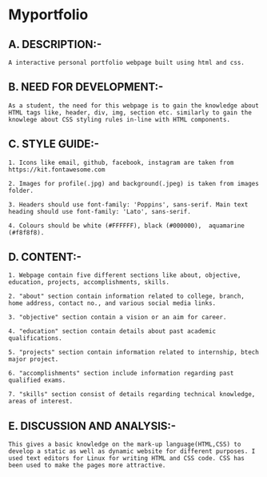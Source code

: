 # Myportfolio

## A. DESCRIPTION:-

    A interactive personal portfolio webpage built using html and css.
  
## B. NEED FOR DEVELOPMENT:-

    As a student, the need for this webpage is to gain the knowledge about HTML tags like, header, div, img, section etc. similarly to gain the knowlege about CSS styling rules in-line with HTML components.
    
## C. STYLE GUIDE:-

    1. Icons like email, github, facebook, instagram are taken from https://kit.fontawesome.com
    
    2. Images for profile(.jpg) and background(.jpeg) is taken from images folder. 
    
    3. Headers should use font-family: 'Poppins', sans-serif. Main text heading should use font-family: 'Lato', sans-serif.

    4. Colours should be white (#FFFFFF), black (#000000),  aquamarine (#f8f8f8).
  
## D. CONTENT:-
 
    1. Webpage contain five different sections like about, objective, education, projects, accomplishments, skills.  
  
    2. "about" section contain information related to college, branch, home address, contact no., and various social media links.
  
    3. "objective" section contain a vision or an aim for career.
  
    4. "education" section contain details about past academic qualifications.
  
    5. "projects" section contain information related to internship, btech major project.
  
    6. "accomplishments" section include information regarding past qualified exams.
  
    7. "skills" section consist of details regarding technical knowledge, areas of interest.
  
## E. DISCUSSION AND ANALYSIS:-

    This gives a basic knowledge on the mark-up language(HTML,CSS) to develop a static as well as dynamic website for different purposes. I used text editors for Linux for writing HTML and CSS code. CSS has been used to make the pages more attractive.
